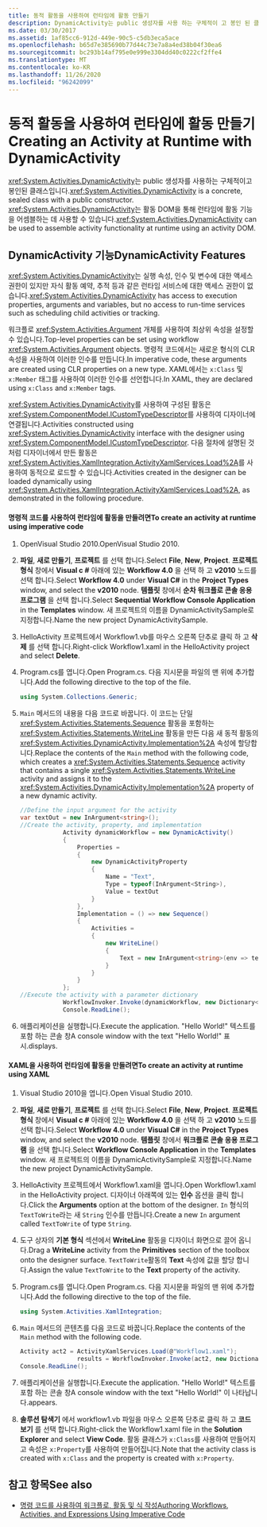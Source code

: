 ```yaml
---
title: 동적 활동을 사용하여 런타임에 활동 만들기
description: DynamicActivity는 public 생성자를 사용 하는 구체적이 고 봉인 된 클래스입니다. 활동 DOM을 사용 하 여 런타임에 활동 기능을 어셈블하는 클래스를 사용 합니다.
ms.date: 03/30/2017
ms.assetid: 1af85cc6-912d-449e-90c5-c5db3eca5ace
ms.openlocfilehash: b65d7e385690b77d44c73e7a8a4ed38b04f30ea6
ms.sourcegitcommit: bc293b14af795e0e999e3304dd40c0222cf2ffe4
ms.translationtype: MT
ms.contentlocale: ko-KR
ms.lasthandoff: 11/26/2020
ms.locfileid: "96242099"
---
```

# <a name="creating-an-activity-at-runtime-with-dynamicactivity"></a><span data-ttu-id="6d12a-104">동적 활동을 사용하여 런타임에 활동 만들기</span><span class="sxs-lookup"><span data-stu-id="6d12a-104">Creating an Activity at Runtime with DynamicActivity</span></span>

<span data-ttu-id="6d12a-105"><xref:System.Activities.DynamicActivity>는 public 생성자를 사용하는 구체적이고 봉인된 클래스입니다.</span><span class="sxs-lookup"><span data-stu-id="6d12a-105"><xref:System.Activities.DynamicActivity> is a concrete, sealed class with a public constructor.</span></span> <span data-ttu-id="6d12a-106"><xref:System.Activities.DynamicActivity>는 활동 DOM을 통해 런타임에 활동 기능을 어셈블하는 데 사용할 수 있습니다.</span><span class="sxs-lookup"><span data-stu-id="6d12a-106"><xref:System.Activities.DynamicActivity> can be used to assemble activity functionality at runtime using an activity DOM.</span></span>  
  
## <a name="dynamicactivity-features"></a><span data-ttu-id="6d12a-107">DynamicActivity 기능</span><span class="sxs-lookup"><span data-stu-id="6d12a-107">DynamicActivity Features</span></span>  

 <span data-ttu-id="6d12a-108"><xref:System.Activities.DynamicActivity>는 실행 속성, 인수 및 변수에 대한 액세스 권한이 있지만 자식 활동 예약, 추적 등과 같은 런타임 서비스에 대한 액세스 권한이 없습니다.</span><span class="sxs-lookup"><span data-stu-id="6d12a-108"><xref:System.Activities.DynamicActivity> has access to execution properties, arguments and variables, but no access to run-time services such as scheduling child activities or tracking.</span></span>  
  
 <span data-ttu-id="6d12a-109">워크플로 <xref:System.Activities.Argument> 개체를 사용하여 최상위 속성을 설정할 수 있습니다.</span><span class="sxs-lookup"><span data-stu-id="6d12a-109">Top-level properties can be set using workflow <xref:System.Activities.Argument> objects.</span></span> <span data-ttu-id="6d12a-110">명령적 코드에서는 새로운 형식의 CLR 속성을 사용하여 이러한 인수를 만듭니다.</span><span class="sxs-lookup"><span data-stu-id="6d12a-110">In imperative code, these arguments are created using CLR properties on a new type.</span></span> <span data-ttu-id="6d12a-111">XAML에서는 `x:Class` 및 `x:Member` 태그를 사용하여 이러한 인수를 선언합니다.</span><span class="sxs-lookup"><span data-stu-id="6d12a-111">In XAML, they are declared using `x:Class` and `x:Member` tags.</span></span>  
  
 <span data-ttu-id="6d12a-112"><xref:System.Activities.DynamicActivity>를 사용하여 구성된 활동은 <xref:System.ComponentModel.ICustomTypeDescriptor>를 사용하여 디자이너에 연결됩니다.</span><span class="sxs-lookup"><span data-stu-id="6d12a-112">Activities constructed using <xref:System.Activities.DynamicActivity> interface with the designer using <xref:System.ComponentModel.ICustomTypeDescriptor>.</span></span> <span data-ttu-id="6d12a-113">다음 절차에 설명된 것처럼 디자이너에서 만든 활동은 <xref:System.Activities.XamlIntegration.ActivityXamlServices.Load%2A>를 사용하여 동적으로 로드할 수 있습니다.</span><span class="sxs-lookup"><span data-stu-id="6d12a-113">Activities created in the designer can be loaded dynamically using <xref:System.Activities.XamlIntegration.ActivityXamlServices.Load%2A>, as demonstrated in the following procedure.</span></span>  
  
#### <a name="to-create-an-activity-at-runtime-using-imperative-code"></a><span data-ttu-id="6d12a-114">명령적 코드를 사용하여 런타임에 활동을 만들려면</span><span class="sxs-lookup"><span data-stu-id="6d12a-114">To create an activity at runtime using imperative code</span></span>  
  
1. <span data-ttu-id="6d12a-115">OpenVisual Studio 2010.</span><span class="sxs-lookup"><span data-stu-id="6d12a-115">OpenVisual Studio 2010.</span></span>  
  
2. <span data-ttu-id="6d12a-116">**파일**, **새로 만들기**, **프로젝트** 를 선택 합니다.</span><span class="sxs-lookup"><span data-stu-id="6d12a-116">Select **File**, **New**, **Project**.</span></span> <span data-ttu-id="6d12a-117">**프로젝트 형식** 창에서 **Visual c #** 아래에 있는 **Workflow 4.0** 을 선택 하 고 **v2010** 노드를 선택 합니다.</span><span class="sxs-lookup"><span data-stu-id="6d12a-117">Select **Workflow 4.0** under **Visual C#** in the **Project Types** window, and select the **v2010** node.</span></span> <span data-ttu-id="6d12a-118">**템플릿** 창에서 **순차 워크플로 콘솔 응용 프로그램** 을 선택 합니다.</span><span class="sxs-lookup"><span data-stu-id="6d12a-118">Select **Sequential Workflow Console Application** in the **Templates** window.</span></span> <span data-ttu-id="6d12a-119">새 프로젝트의 이름을 DynamicActivitySample로 지정합니다.</span><span class="sxs-lookup"><span data-stu-id="6d12a-119">Name the new project DynamicActivitySample.</span></span>  
  
3. <span data-ttu-id="6d12a-120">HelloActivity 프로젝트에서 Workflow1.vb를 마우스 오른쪽 단추로 클릭 하 고 **삭제** 를 선택 합니다.</span><span class="sxs-lookup"><span data-stu-id="6d12a-120">Right-click Workflow1.xaml in the HelloActivity project and select **Delete**.</span></span>  
  
4. <span data-ttu-id="6d12a-121">Program.cs를 엽니다.</span><span class="sxs-lookup"><span data-stu-id="6d12a-121">Open Program.cs.</span></span> <span data-ttu-id="6d12a-122">다음 지시문을 파일의 맨 위에 추가합니다.</span><span class="sxs-lookup"><span data-stu-id="6d12a-122">Add the following directive to the top of the file.</span></span>  
  
    ```csharp  
    using System.Collections.Generic;  
    ```  
  
5. <span data-ttu-id="6d12a-123">`Main` 메서드의 내용을 다음 코드로 바꿉니다. 이 코드는 단일 <xref:System.Activities.Statements.Sequence> 활동을 포함하는 <xref:System.Activities.Statements.WriteLine> 활동을 만든 다음 새 동적 활동의 <xref:System.Activities.DynamicActivity.Implementation%2A> 속성에 할당합니다.</span><span class="sxs-lookup"><span data-stu-id="6d12a-123">Replace the contents of the `Main` method with the following code, which creates a <xref:System.Activities.Statements.Sequence> activity that contains a single <xref:System.Activities.Statements.WriteLine> activity and assigns it to the <xref:System.Activities.DynamicActivity.Implementation%2A> property of a new dynamic activity.</span></span>  
  
    ```csharp  
    //Define the input argument for the activity  
    var textOut = new InArgument<string>();  
    //Create the activity, property, and implementation  
                Activity dynamicWorkflow = new DynamicActivity()  
                {  
                    Properties =
                    {  
                        new DynamicActivityProperty  
                        {  
                            Name = "Text",  
                            Type = typeof(InArgument<String>),  
                            Value = textOut  
                        }  
                    },  
                    Implementation = () => new Sequence()  
                    {  
                        Activities =
                        {  
                            new WriteLine()  
                            {  
                                Text = new InArgument<string>(env => textOut.Get(env))  
                            }  
                        }  
                    }  
                };  
    //Execute the activity with a parameter dictionary  
                WorkflowInvoker.Invoke(dynamicWorkflow, new Dictionary<string, object> { { "Text", "Hello World!" } });  
                Console.ReadLine();  
    ```  
  
6. <span data-ttu-id="6d12a-124">애플리케이션을 실행합니다.</span><span class="sxs-lookup"><span data-stu-id="6d12a-124">Execute the application.</span></span> <span data-ttu-id="6d12a-125">"Hello World!" 텍스트를 포함 하는 콘솔 창</span><span class="sxs-lookup"><span data-stu-id="6d12a-125">A console window with the text "Hello World!"</span></span> <span data-ttu-id="6d12a-126">표시.</span><span class="sxs-lookup"><span data-stu-id="6d12a-126">displays.</span></span>  
  
#### <a name="to-create-an-activity-at-runtime-using-xaml"></a><span data-ttu-id="6d12a-127">XAML을 사용하여 런타임에 활동을 만들려면</span><span class="sxs-lookup"><span data-stu-id="6d12a-127">To create an activity at runtime using XAML</span></span>  
  
1. <span data-ttu-id="6d12a-128">Visual Studio 2010을 엽니다.</span><span class="sxs-lookup"><span data-stu-id="6d12a-128">Open Visual Studio 2010.</span></span>  
  
2. <span data-ttu-id="6d12a-129">**파일**, **새로 만들기**, **프로젝트** 를 선택 합니다.</span><span class="sxs-lookup"><span data-stu-id="6d12a-129">Select **File**, **New**, **Project**.</span></span> <span data-ttu-id="6d12a-130">**프로젝트 형식** 창에서 **Visual c #** 아래에 있는 **Workflow 4.0** 을 선택 하 고 **v2010** 노드를 선택 합니다.</span><span class="sxs-lookup"><span data-stu-id="6d12a-130">Select **Workflow 4.0** under **Visual C#** in the **Project Types** window, and select the **v2010** node.</span></span> <span data-ttu-id="6d12a-131">**템플릿** 창에서 **워크플로 콘솔 응용 프로그램** 을 선택 합니다.</span><span class="sxs-lookup"><span data-stu-id="6d12a-131">Select  **Workflow Console Application** in the **Templates** window.</span></span> <span data-ttu-id="6d12a-132">새 프로젝트의 이름을 DynamicActivitySample로 지정합니다.</span><span class="sxs-lookup"><span data-stu-id="6d12a-132">Name the new project DynamicActivitySample.</span></span>  
  
3. <span data-ttu-id="6d12a-133">HelloActivity 프로젝트에서 Workflow1.xaml을 엽니다.</span><span class="sxs-lookup"><span data-stu-id="6d12a-133">Open Workflow1.xaml in the HelloActivity project.</span></span> <span data-ttu-id="6d12a-134">디자이너 아래쪽에 있는 **인수** 옵션을 클릭 합니다.</span><span class="sxs-lookup"><span data-stu-id="6d12a-134">Click the **Arguments** option at the bottom of the designer.</span></span> <span data-ttu-id="6d12a-135">`In` 형식의 `TextToWrite`라는 새 `String` 인수를 만듭니다.</span><span class="sxs-lookup"><span data-stu-id="6d12a-135">Create a new `In` argument called `TextToWrite` of type `String`.</span></span>  
  
4. <span data-ttu-id="6d12a-136">도구 상자의 **기본 형식** 섹션에서 **WriteLine** 활동을 디자이너 화면으로 끌어 옵니다.</span><span class="sxs-lookup"><span data-stu-id="6d12a-136">Drag a **WriteLine** activity from the **Primitives** section of the toolbox onto the designer surface.</span></span> <span data-ttu-id="6d12a-137">`TextToWrite`활동의 **Text** 속성에 값을 할당 합니다.</span><span class="sxs-lookup"><span data-stu-id="6d12a-137">Assign the value `TextToWrite` to the **Text** property of the activity.</span></span>  
  
5. <span data-ttu-id="6d12a-138">Program.cs를 엽니다.</span><span class="sxs-lookup"><span data-stu-id="6d12a-138">Open Program.cs.</span></span> <span data-ttu-id="6d12a-139">다음 지시문을 파일의 맨 위에 추가합니다.</span><span class="sxs-lookup"><span data-stu-id="6d12a-139">Add the following directive to the top of the file.</span></span>  
  
    ```csharp  
    using System.Activities.XamlIntegration;  
    ```  
  
6. <span data-ttu-id="6d12a-140">`Main` 메서드의 콘텐츠를 다음 코드로 바꿉니다.</span><span class="sxs-lookup"><span data-stu-id="6d12a-140">Replace the contents of the `Main` method with the following code.</span></span>  
  
    ```csharp  
    Activity act2 = ActivityXamlServices.Load(@"Workflow1.xaml");  
                    results = WorkflowInvoker.Invoke(act2, new Dictionary<string, object> { { "TextToWrite", "HelloWorld!" } });  
    Console.ReadLine();  
    ```  
  
7. <span data-ttu-id="6d12a-141">애플리케이션을 실행합니다.</span><span class="sxs-lookup"><span data-stu-id="6d12a-141">Execute the application.</span></span> <span data-ttu-id="6d12a-142">"Hello World!" 텍스트를 포함 하는 콘솔 창</span><span class="sxs-lookup"><span data-stu-id="6d12a-142">A console window with the text "Hello World!"</span></span> <span data-ttu-id="6d12a-143">이 나타납니다.</span><span class="sxs-lookup"><span data-stu-id="6d12a-143">appears.</span></span>  
  
8. <span data-ttu-id="6d12a-144">**솔루션 탐색기** 에서 workflow1.vb 파일을 마우스 오른쪽 단추로 클릭 하 고 **코드 보기** 를 선택 합니다.</span><span class="sxs-lookup"><span data-stu-id="6d12a-144">Right-click the Workflow1.xaml file in the **Solution Explorer** and select **View Code**.</span></span> <span data-ttu-id="6d12a-145">활동 클래스가 `x:Class`를 사용하여 만들어지고 속성은 `x:Property`를 사용하여 만들어집니다.</span><span class="sxs-lookup"><span data-stu-id="6d12a-145">Note that the activity class is created with `x:Class` and the property is created with `x:Property`.</span></span>  
  
## <a name="see-also"></a><span data-ttu-id="6d12a-146">참고 항목</span><span class="sxs-lookup"><span data-stu-id="6d12a-146">See also</span></span>

- [<span data-ttu-id="6d12a-147">명령 코드를 사용하여 워크플로, 활동 및 식 작성</span><span class="sxs-lookup"><span data-stu-id="6d12a-147">Authoring Workflows, Activities, and Expressions Using Imperative Code</span></span>](authoring-workflows-activities-and-expressions-using-imperative-code.md)

